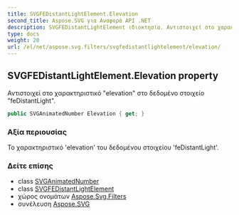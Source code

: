 ```yaml
---
title: SVGFEDistantLightElement.Elevation
second_title: Aspose.SVG για Αναφορά API .NET
description: SVGFEDistantLightElement ιδιοκτησία. Αντιστοιχεί στο χαρακτηριστικό elevation στο δεδομένο στοιχείο feDistantLight.
type: docs
weight: 20
url: /el/net/aspose.svg.filters/svgfedistantlightelement/elevation/
---
```

## SVGFEDistantLightElement.Elevation property

Αντιστοιχεί στο χαρακτηριστικό "elevation" στο δεδομένο στοιχείο "feDistantLight".

```csharp
public SVGAnimatedNumber Elevation { get; }
```

### Αξία περιουσίας

Το χαρακτηριστικό 'elevation' του δεδομένου στοιχείου 'feDistantLight'.

### Δείτε επίσης

* class [SVGAnimatedNumber](../../../aspose.svg.datatypes/svganimatednumber/)
* class [SVGFEDistantLightElement](../)
* χώρος ονομάτων [Aspose.Svg.Filters](../../svgfedistantlightelement/)
* συνέλευση [Aspose.SVG](../../../)


